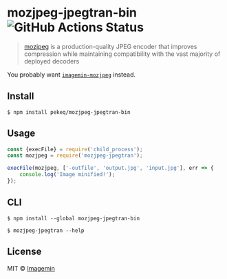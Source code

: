 # mozjpeg-jpegtran-bin ![GitHub Actions Status](https://github.com/pekeq/mozjpeg-jpegtran-bin/actions/workflows/test.yml/badge.svg?branch=master)

> [mozjpeg](https://github.com/mozilla/mozjpeg) is a production-quality JPEG encoder that improves compression while maintaining compatibility with the vast majority of deployed decoders

You probably want [`imagemin-mozjpeg`](https://github.com/imagemin/imagemin-mozjpeg) instead.


## Install

```
$ npm install pekeq/mozjpeg-jpegtran-bin
```


## Usage

```js
const {execFile} = require('child_process');
const mozjpeg = require('mozjpeg-jpegtran');

execFile(mozjpeg, ['-outfile', 'output.jpg', 'input.jpg'], err => {
	console.log('Image minified!');
});
```


## CLI

```
$ npm install --global mozjpeg-jpegtran-bin
```

```
$ mozjpeg-jpegtran --help
```


## License

MIT © [Imagemin](https://github.com/imagemin)
